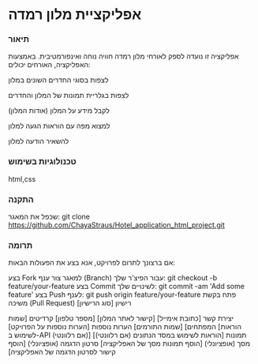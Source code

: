 # אפליקציית מלון רמדה
### תיאור
אפליקציה זו נועדה לספק לאורחי מלון רמדה חוויה נוחה ואינפורמטיבית. באמצעות האפליקציה, האורחים יכולים:

לצפות בסוגי החדרים השונים במלון

לצפות בגלריית תמונות של המלון והחדרים

לקבל מידע על המלון (אודות המלון)

למצוא מפה עם הוראות הגעה למלון

להשאיר הודעה למלון

### טכנולוגיות בשימוש
html,css

### התקנה
שכפל את המאגר: 
    git clone https://github.com/ChayaStraus/Hotel_application_html_project.git

### תרומה
אם ברצונך לתרום לפרויקט, אנא בצע את הפעולות הבאות:

בצע Fork למאגר
צור ענף (Branch) עבור הפיצ'ר שלך: git checkout -b feature/your-feature
בצע Commit לשינויים שלך: git commit -am 'Add some feature'
בצע Push לענף: git push origin feature/your-feature
פתח בקשת משיכה (Pull Request)
רישיון
[סוג הרישיון]

יצירת קשר
[כתובת אימייל]
[קישור לאתר המלון]
[מספר טלפון]
קרדיטים
[שמות המפתחים]
[שמות התורמים]
הערות נוספות
[הערות נוספות על הפרויקט]
[הוראות לשימוש ב-API (אם רלוונטי)]
[הוראות לשימוש במסד הנתונים (אם רלוונטי)]
תמונות מסך (אופציונלי)
[הוסף תמונות מסך של האפליקציה]
סרטון הדגמה (אופציונלי)
[הוסף קישור לסרטון הדגמה של האפליקציה]
